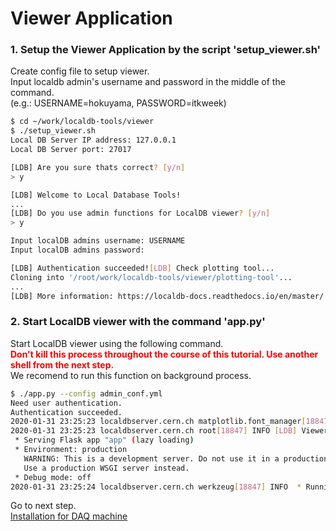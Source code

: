 # Viewer Application

### 1. Setup the Viewer Application by the script 'setup_viewer.sh'
Create config file to setup viewer.<br>
Input localdb admin's username and password in the middle of the command.<br>
(e.g.: USERNAME=hokuyama, PASSWORD=itkweek)

```bash
$ cd ~/work/localdb-tools/viewer
$ ./setup_viewer.sh
Local DB Server IP address: 127.0.0.1
Local DB Server port: 27017

[LDB] Are you sure thats correct? [y/n]
> y

[LDB] Welcome to Local Database Tools!
...
[LDB] Do you use admin functions for LocalDB viewer? [y/n]
> y

Input localDB admins username: USERNAME
Input localDB admins password:

[LDB] Authentication succeeded![LDB] Check plotting tool...
Cloning into '/root/work/localdb-tools/viewer/plotting-tool'...
...
[LDB] More information: https://localdb-docs.readthedocs.io/en/master/
```

### 2. Start LocalDB viewer with the command 'app.py'
Start LocalDB viewer using the following command.<br>
<span style="color: red; ">**Don't kill this process throughout the course of this tutorial. Use another shell from the next step.**</span><br>
We recomend to run this function on background process.

```bash
$ ./app.py --config admin_conf.yml
Need user authentication.
Authentication succeeded.
2020-01-31 23:25:23 localdbserver.cern.ch matplotlib.font_manager[18847] INFO generated new fontManager
2020-01-31 23:25:23 localdbserver.cern.ch root[18847] INFO [LDB] Viewer Application URL: http://127.0.0.1:5000/localdb/
 * Serving Flask app "app" (lazy loading)
 * Environment: production
   WARNING: This is a development server. Do not use it in a production deployment.
   Use a production WSGI server instead.
 * Debug mode: off
2020-01-31 23:25:24 localdbserver.cern.ch werkzeug[18847] INFO  * Running on http://127.0.0.1:5000/ (Press CTRL+C to quit)
```

Go to next step.<br>
[Installation for DAQ machine](install_daq_machine.md)<br>
